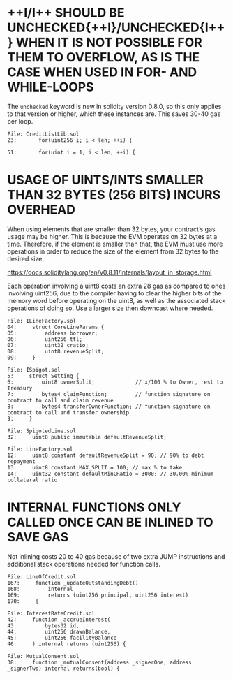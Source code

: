 # ++I/I++ SHOULD BE UNCHECKED{++I}/UNCHECKED{I++} WHEN IT IS NOT POSSIBLE FOR THEM TO OVERFLOW, AS IS THE CASE WHEN USED IN FOR- AND WHILE-LOOPS

The `unchecked` keyword is new in solidity version 0.8.0, so this only applies to that version or higher, which these instances are. This saves 30-40 gas per loop.

```solidity
File: CreditListLib.sol
23:       for(uint256 i; i < len; ++i) {

51:       for(uint i = 1; i < len; ++i) {
```

# USAGE OF UINTS/INTS SMALLER THAN 32 BYTES (256 BITS) INCURS OVERHEAD

When using elements that are smaller than 32 bytes, your contract’s gas usage may be higher. This is because the EVM operates on 32 bytes at a time. Therefore, if the element is smaller than that, the EVM must use more operations in order to reduce the size of the element from 32 bytes to the desired size.

https://docs.soliditylang.org/en/v0.8.11/internals/layout_in_storage.html

Each operation involving a uint8 costs an extra 28 gas as compared to ones involving uint256, due to the compiler having to clear the higher bits of the memory word before operating on the uint8, as well as the associated stack operations of doing so. Use a larger size then downcast where needed.


```solidity
File: ILineFactory.sol
04:     struct CoreLineParams {
05:         address borrower;
06:         uint256 ttl;
07:         uint32 cratio;
08:         uint8 revenueSplit;
09:     }

File: ISpigot.sol
5:     struct Setting {
6:         uint8 ownerSplit;             // x/100 % to Owner, rest to Treasury
7:         bytes4 claimFunction;         // function signature on contract to call and claim revenue
8:         bytes4 transferOwnerFunction; // function signature on contract to call and transfer ownership 
9:     }

File: SpigotedLine.sol
32:     uint8 public immutable defaultRevenueSplit;

File: LineFactory.sol
12:     uint8 constant defaultRevenueSplit = 90; // 90% to debt repayment
13:     uint8 constant MAX_SPLIT = 100; // max % to take
14:     uint32 constant defaultMinCRatio = 3000; // 30.00% minimum collateral ratio

```

# INTERNAL FUNCTIONS ONLY CALLED ONCE CAN BE INLINED TO SAVE GAS

Not inlining costs 20 to 40 gas because of two extra JUMP instructions and additional stack operations needed for function calls.

```solidity
File: LineOfCredit.sol
167:     function _updateOutstandingDebt()
168:         internal
169:         returns (uint256 principal, uint256 interest)
170:     {

File: InterestRateCredit.sol
42:     function _accrueInterest(
43:         bytes32 id,
44:         uint256 drawnBalance,
45:         uint256 facilityBalance
46:     ) internal returns (uint256) {

File: MutualConsent.sol
38:     function _mutualConsent(address _signerOne, address _signerTwo) internal returns(bool) {

```